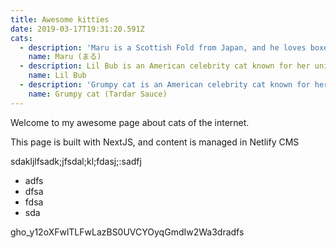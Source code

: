 ```yaml
---
title: Awesome kitties
date: 2019-03-17T19:31:20.591Z
cats:
  - description: 'Maru is a Scottish Fold from Japan, and he loves boxes.'
    name: Maru (まる)
  - description: Lil Bub is an American celebrity cat known for her unique appearance.
    name: Lil Bub
  - description: 'Grumpy cat is an American celebrity cat known for her grumpy appearance.'
    name: Grumpy cat (Tardar Sauce)
---
```

Welcome to my awesome page about cats of the internet.

This page is built with NextJS, and content is managed in Netlify CMS

sdakljlfsadk;jfsdal;kl;fdasj;:sadfj

- adfs
- dfsa
- fdsa
- sda

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adfs